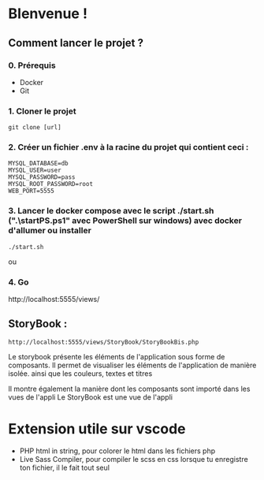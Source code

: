 # BIenvenue !

## Comment lancer le projet ?

### 0. Prérequis
- Docker
- Git

### 1. Cloner le projet
````
git clone [url]
````


### 2. Créer un fichier .env à la racine du projet qui contient ceci :
````
MYSQL_DATABASE=db
MYSQL_USER=user
MYSQL_PASSWORD=pass
MYSQL_ROOT_PASSWORD=root
WEB_PORT=5555
````

### 3. Lancer le docker compose avec le script ./start.sh (".\startPS.ps1" avec PowerShell sur windows) avec docker d'allumer ou installer
````
./start.sh
````
ou
### 4. Go 
http://localhost:5555/views/

## StoryBook :
````
http://localhost:5555/views/StoryBook/StoryBookBis.php
````

Le storybook présente les éléments de l'application sous forme de composants. Il permet de visualiser les éléments de l'application de manière isolée. ainsi que les couleurs, textes et titres

Il montre également la manière dont les composants sont importé dans les vues de l'appli
Le StoryBook est une vue de l'appli


# Extension utile sur vscode 
- PHP html in string, pour colorer le html dans les fichiers php
- Live Sass Compiler, pour compiler le scss en css lorsque tu enregistre ton fichier, il le fait tout seul


